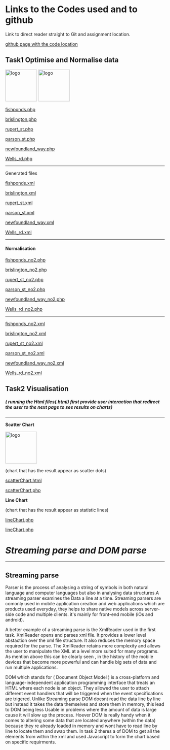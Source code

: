 <!--Student: Chrysostomou Nikolas
Year3 : 2018-2019
Module :Advanced Topics in Web Development 2 
Markdown report-->

# Links to the Codes used and to github  
<!-- main page-->
Link to direct reader straight to Git and assignment location.


[github page with the code location](https://github.com/ChrysostomouNikolas/AdvanceWebAssignment 'link to github page')
<!--specified task-->
## Task1 Optimise and Normalise data

<img src="https://www.svgrepo.com/show/168611/php.svg" alt="logo" style="width:100px;height:100px;">

<img src="https://upload.wikimedia.org/wikipedia/commons/e/e6/Text-xml.svg" alt="logo" style="width:100px;height:100px;">


<!--php files and xml files>       <!--generated no2php-->
[fishponds.php](https://github.com/ChrysostomouNikolas/AdvanceWebAssignment/blob/master/fishponds.php)

[brislington.php](https://github.com/ChrysostomouNikolas/AdvanceWebAssignment/blob/master/brislington.php)

[rupert_st.php](https://github.com/ChrysostomouNikolas/AdvanceWebAssignment/blob/master/rupert%20st.php)

[parson_st.php](https://github.com/ChrysostomouNikolas/AdvanceWebAssignment/blob/master/parson_st.php)

[newfoundland_way.php](https://github.com/ChrysostomouNikolas/AdvanceWebAssignment/blob/master/newfoundland%20way.php)

[Wells_rd.php](https://github.com/ChrysostomouNikolas/AdvanceWebAssignment/blob/master/Wells_rd.php)

---
Generated files 

[fishponds.xml](https://github.com/ChrysostomouNikolas/AdvanceWebAssignment/blob/master/fishponds.xml)

[brislington.xml](https://github.com/ChrysostomouNikolas/AdvanceWebAssignment/blob/master/brislington.xml)

[rupert_st.xml](https://github.com/ChrysostomouNikolas/AdvanceWebAssignment/blob/master/rupert_st.xml)

[parson_st.xml](https://github.com/ChrysostomouNikolas/AdvanceWebAssignment/blob/master/parson_st.xml)

[newfoundland_way.xml](https://github.com/ChrysostomouNikolas/AdvanceWebAssignment/blob/master/newfoundland_way.xml)

[Wells_rd.xml](https://github.com/ChrysostomouNikolas/AdvanceWebAssignment/blob/master/wells_rd.xml)

---
#### Normalisation
[fishponds_no2.php](https://github.com/ChrysostomouNikolas/AdvanceWebAssignment/blob/master/fishponds_no2.php)

[brislington_no2.php](https://github.com/ChrysostomouNikolas/AdvanceWebAssignment/blob/master/brislington_no2.php)

[rupert_st_no2.php](https://github.com/ChrysostomouNikolas/AdvanceWebAssignment/blob/master/rupert_st_no2.php)

[parson_st_no2.php](https://github.com/ChrysostomouNikolas/AdvanceWebAssignment/blob/master/parson_st_no2.php)

[newfoundland_way_no2.php](https://github.com/ChrysostomouNikolas/AdvanceWebAssignment/blob/master/newfoundland_way_no2.php)

[Wells_rd_no2.php](https://github.com/ChrysostomouNikolas/AdvanceWebAssignment/blob/master/Wells_rd2.php)

---
[fishponds_no2.xml](https://github.com/ChrysostomouNikolas/AdvanceWebAssignment/blob/master/fishponds_no2.xml)

[brislington_no2.xml](https://github.com/ChrysostomouNikolas/AdvanceWebAssignment/blob/master/brislington_no2.xml)

[rupert_st_no2.xml](https://github.com/ChrysostomouNikolas/AdvanceWebAssignment/blob/master/rupert_st_no2.xml)

[parson_st_no2.xml](https://github.com/ChrysostomouNikolas/AdvanceWebAssignment/blob/master/parson_st_no2.xml)

[newfoundland_way_no2.xml](https://github.com/ChrysostomouNikolas/AdvanceWebAssignment/blob/master/newfoundland_way_no2.xml)

[Wells_rd_no2.xml](https://github.com/ChrysostomouNikolas/AdvanceWebAssignment/blob/master/wells_rd_no2.xml)

## Task2 Visualisation

##### ( running the Html files(.html) first provide user interaction that redirect the user to the next page to see results on charts)
---
**Scatter Chart**
<!--using html to get picture size down-->
<img src="https://upload.wikimedia.org/wikipedia/commons/8/80/HTML5_logo_resized.svg" alt="logo" style="width:100px;height:100px;">


(chart that has the result appear as scatter dots)

[scatterChart.html](https://github.com/ChrysostomouNikolas/AdvanceWebAssignment/blob/master/scatterChart.html)

[scatterChart.php](https://github.com/ChrysostomouNikolas/AdvanceWebAssignment/blob/master/scatterChart.php)

**Line Chart**

 (chart that has the result appear as statistic lines)

[lineChart.php](https://github.com/ChrysostomouNikolas/AdvanceWebAssignment/blob/master/lineChart.html)

[lineChart.php](https://github.com/ChrysostomouNikolas/AdvanceWebAssignment/blob/master/lineChart.php)
# *Streaming parse and DOM parse*
>
___



## Streaming parse

Parser is the process of analysing a string of symbols in both natural language and  computer languages but also in analysing data structures.A streaming parser examines the Data a line at a time. Streaming parsers are comonly used in  mobile application creation and web applications which are  products used everyday, they helps to share native models across server-side code and multiple clients.  it's mainly for front-end mobile (iOs and android). 

A better example of a streaming parse is the XmlReader used in the first task. XmlReader opens and parses xml file. It provides a lower level abstaction over the xml file structure. It also reduces the memory space required for the parse.
The XmlReader retains more complexity and allows the user to manipulate the XML at a level more suited for many programs. As mention above  this can be clearly seen , in the history of the mobile devices that become more powerful and can handle big sets of data and run multiple  applications.

DOM which stands for ( Document Object Model ) is a cross-platform and language-independent application programming interface that treats an HTML where each node is an object. They allowed the user to attach different event handlers that will be triggered when the event specifications are trigered. 
Unlike Streaming parse DOM doesnt read the data line by line but instead it takes the data themselves and store them in memory, this lead to DOM being less Usable in problems where the amount of data is large cause it will slow up the process.
Hoever DOM is really handy when it comes to altering some data that are located anywhere (within the data) because they re already loaded in memory and wont have to read line by line to locate them and swap them.
In task 2  theres a  of DOM to get all the elements from within the xml  and  used Javascript  to form the chart based on specific requirments. 


